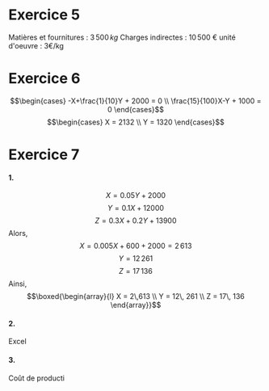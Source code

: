 # Exercice 5
Matières et fournitures : $3\,500 \, kg$
Charges indirectes : $10\,500$ €
unité d'oeuvre : $3$€/kg

# Exercice 6
$$\begin{cases}
-X+\frac{1}{10}Y + 2000 = 0 \\
\frac{15}{100}X-Y + 1000 = 0
\end{cases}$$
$$\begin{cases}
X = 2132 \\
Y = 1320
\end{cases}$$

# Exercice 7
#### 1.
$$X = 0.05 Y  + 2000$$
$$Y = 0.1X + 12000$$
$$Z =  0.3X + 0.2Y + 13900$$
Alors, 
$$X = 0.005X + 600 + 2000 = 2\,613$$
$$Y = 12\,261$$
$$Z = 17\,136$$
Ainsi, 
$$\boxed{\begin{array}{l}
X = 2\,613 \\
Y = 12\, 261 \\
Z = 17\, 136
\end{array}}$$
#### 2.
Excel

#### 3.
Coût de producti